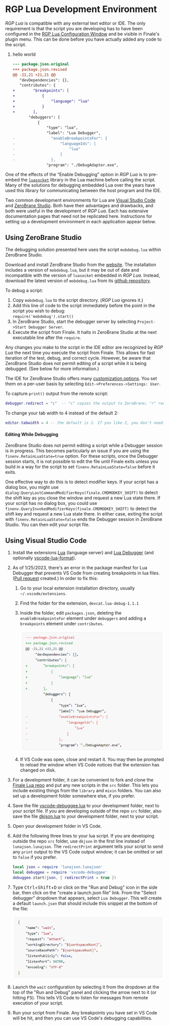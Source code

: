 RGP Lua Development Environment
===============================

_RGP Lua_ is compatible with any external text editor or IDE. The only requirement is that the script you are developing has to have been configured in the [RGP Lua Configuration Window](/docs/rgp-lua/rgp-lua-configuration) and be visible in Finale's plugin menu. This can be done before you have actually added any code to the script.

1. hello world
    ```diff
    --- package.json.original
    +++ package.json.revised
    @@ -21,21 +21,21 @@
       "devDependencies": {},
       "contributes": {
    +        "breakpoints": [
    +            {
    +                "language": "lua"
    +            }
    +        ],
           "debuggers": [
               {
                   "type": "lua",
                   "label": "Lua Debugger",
    -                "enableBreakpointsFor": {
    -                    "languageIds": [
    -                        "lua"
    -                    ]
    -                },
                   "program": "./DebugAdapter.exe",
    ```

One of the effects of the “Enable Debugging” option in _RGP Lua_ is to pre-embed the [`luasocket`](https://aiq0.github.io/luasocket/index.html) library in the Lua machine before calling the script. Many of the solutions for debugging embedded Lua over the years have used this library for communicating between the host program and the IDE.

Two common development environments for Lua are [Visual Studio Code](https://code.visualstudio.com/) and [ZeroBrane Studio](https://studio.zerobrane.com/). Both have their advantages and drawbacks, and both were useful in the development of _RGP Lua_. Each has extensive documentation pages that need not be replicated here. Instructions for setting up a development environment in each application appear below.

## Using ZeroBrane Studio

The debugging solution presented here uses the script `mobdebug.lua` within ZeroBrane Studio.

Download and install ZeroBrane Studio from the [website](https://studio.zerobrane.com/). The installation includes a version of `mobdebug.lua`, but it may be out of date and incompatible with the version of `luasocket` embedded in _RGP Lua_. Instead, download the latest version of `mobdebug.lua` from its [github repository](https://github.com/pkulchenko/MobDebug).

To debug a script:

1. Copy `mobdebug.lua` to the script directory. (_RGP Lua_ ignores it.)
2. Add this line of code to the script immediately before the point in the script you wish to debug:  
    `require('mobdebug').start()`
3. In ZeroBrane Studio, start the debugger server by selecting `Project->Start Debugger Server`.
4. Execute the script from Finale. It halts in ZeroBrane Studio at the next executable line after the `require`.

Any changes you make to the script in the IDE editor are recognized by _RGP Lua_ the next time you execute the script from Finale. This allows for fast iteration of the test, debug, and correct cycle. However, be aware that ZeroBrane Studio does not permit editing of a script while it is being debugged. (See below for more information.)

The IDE for ZeroBrane Studio offers many [customization options](https://studio.zerobrane.com/doc-general-preferences). You set them on a per-user basis by selecting `Edit->Preferences->Settings: User`.

To capture `print()` output from the remote script:

```lua
debugger.redirect = "c"  -- "c" copies the output to ZeroBrane; "r" redirects it
```

To change your tab width to 4 instead of the default 2:

```lua
editor.tabwidth = 4 -- the default is 2. If you like 2, you don't need this line.
```

#### Editing While Debugging

ZeroBrane Studio does not permit editing a script while a Debugger session is in progress. This becomes particularly an issue if you are using the `finenv.RetainLuaState=true` option. For these scripts, once the Debugger session starts, it is not possible to edit the file until Finale exits unless you build in a way for the script to set `finenv.RetainLuaState=false` before it exits.

One effective way to do this is to detect modifier keys. If your script has a dialog box, you might use `dialog:QueryLastCommandModifierKeys(finale.CMDMODKEY_SHIFT)` to detect the shift key as you close the window and request a new Lua state there. If your script has no dialog box, you could use `finenv.QueryInvokedModifierKeys(finale.CMDMODKEY_SHIFT)` to detect the shift key and request a new Lua state there. In either case, exiting the script with `finenv.RetainLuaState=false` ends the Debugger session in ZeroBrane Studio. You can then edit your script file.

## Using Visual Studio Code

1. Install the extensions [Lua](https://marketplace.visualstudio.com/items?itemName=sumneko.lua) (language server) and [Lua Debugger](https://marketplace.visualstudio.com/items?itemName=devCAT.lua-debug) (and optionally [vscode-lua-format](https://marketplace.visualstudio.com/items?itemName=Koihik.vscode-lua-format)).

2. As of 1/25/2023, there's an error in the package manifest for Lua Debugger that prevents VS Code from creating breakpoints in lua files. ([Pull request](https://github.com/devcat-studio/VSCodeLuaDebug/pull/28) created.) In order to fix this:

   1. Go to your local extension installation directory, usually `~/.vscode/extensions`. 

   2. Find the folder for the extension, `devcat.lua-debug-1.1.1`

   3. Inside the folder, edit `packages.json`, deleting the `enableBreakpointsFor` element under `debuggers` and adding a `breakpoints` element under `contributes`.

      ![Manifest Diff](assets/manifest_diff.png "Manifest Diff")

   4. If VS Code was open, close and restart it. You may then be prompted to reload the window when VS Code notices that the extension has changed on disk.

3. For a development folder, it can be convenient to fork and clone the [Finale Lua repo](https://github.com/finale-lua/lua-scripts) and put any new scripts in the `src` folder. This lets you include existing things from the `library` and `mixin` folders. You can also set up a development folder somewhere else, if you prefer.

4. Save the file [vscode-debuggee.lua](https://raw.githubusercontent.com/devcat-studio/VSCodeLuaDebug/master/debuggee/vscode-debuggee.lua) to your development folder, next to your script file. If you are developing outside of the repo `src` folder, also save the file [dkjson.lua](http://dkolf.de/src/dkjson-lua.fsl/raw/dkjson.lua?name=6c6486a4a589ed9ae70654a2821e956650299228) to your development folder, next to your script.

5. Open your development folder in VS Code.

5. Add the following three lines to your lua script. If you are developing outside the repo `src` folder, use `dkjson` in the first line instead of `lunajson.lunajson`. The `redirectPrint` argument tells your script to send any `print` output to the VS Code output window; it can be omitted or set to `false` if you prefer.

    ```lua
    local json = require 'lunajson.lunajson'
    local debuggee = require 'vscode-debuggee'
    debuggee.start(json, { redirectPrint = true })
    ```
   
6. Type <kbd>Ctrl</kbd>+<kbd>Shift</kbd>+<kbd>D</kbd> or click on the "Run and Debug" icon in the side bar, then click on the "create a launch.json file" link. From the "Select debugger" dropdown that appears, select `Lua Debugger`. This will create a default `launch.json` that should include this snippet at the bottom of the file:

   ![launch.json](assets/launch_json.png "launch.json")

8. Launch the `wait` configuration by selecting it from the dropdown at the top of the "Run and Debug" panel and clicking the arrow next to it (or hitting <kbd>F5</kbd>). This tells VS Code to listen for messages from remote execution of your script.

9.  Run your script from Finale. Any breakpoints you have set in VS Code will be hit, and then you can use VS Code's debugging capabilities. 
